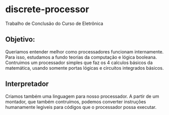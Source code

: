 # discrete-processor
Trabalho de Conclusão do Curso de Eletrônica

## Objetivo:

Queriamos entender melhor como processadores funcionam internamente. Para isso, estudamos a fundo teorias da computação e lógica booleana. Contruimos um processador simples que faz os 4 calculos básicos da matemática, usando somente portas lógicas e circuitos integrados básicos.

## Interpretador
Criamos também uma linguagem para nosso processador.
A partir de um montador, que também contruímos, podemos converter instruções humanamente legiveis para códigos que o processador possa executar.
